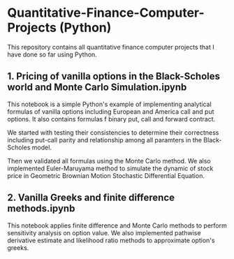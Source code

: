 # Quantitative-Finance-Computer-Projects (Python) 
This repository contains all quantitative finance computer projects that I have done so far using Python.

## 1. Pricing of vanilla options in the Black-Scholes world and Monte Carlo Simulation.ipynb
This notebook is a simple Python's example of implementing analytical formulas of vanilla options including European and America call and put options. It also contains formulas f binary put, call and forward contract.

We started with testing their consistencies to determine their correctness including put-call parity and relationship among all paramters in the Black-Scholes model.

Then we validated all formulas using the Monte Carlo method. 
We also implemented Euler-Maruyama method to simulate the dynamic of stock price in Geometric Brownian Motion Stochastic Differential Equation.

## 2. Vanilla Greeks and finite difference methods.ipynb
This notebook applies finite difference and Monte Carlo methods to perform sensitivity analysis on option value.
We also implemented pathwise derivative estimate and likelihood ratio methods to approximate option's greeks.

